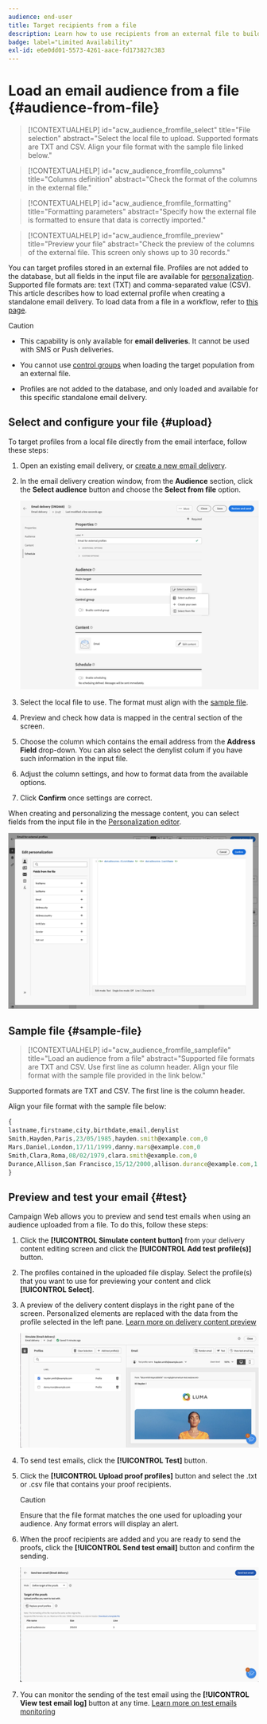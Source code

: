 ```yaml
---
audience: end-user
title: Target recipients from a file
description: Learn how to use recipients from an external file to build your email audience
badge: label="Limited Availability" 
exl-id: e6e0dd01-5573-4261-aace-fd173827c383
---
```

# Load an email audience from a file {#audience-from-file}

>[!CONTEXTUALHELP]
>id="acw_audience_fromfile_select"
>title="File selection"
>abstract="Select the local file to upload. Supported formats are TXT and CSV. Align your file format with the sample file linked below."

>[!CONTEXTUALHELP]
>id="acw_audience_fromfile_columns"
>title="Columns definition"
>abstract="Check the format of the columns in the external file."

>[!CONTEXTUALHELP]
>id="acw_audience_fromfile_formatting"
>title="Formatting parameters"
>abstract="Specify how the external file is formatted to ensure that data is correctly imported."

>[!CONTEXTUALHELP]
>id="acw_audience_fromfile_preview"
>title="Preview your file"
>abstract="Check the preview of the columns of the external file. This screen only shows up to 30 records."

You can target profiles stored in an external file. Profiles are not added to the database, but all fields in the input file are available for [personalization](../personalization/gs-personalization.md). Supported file formats are: text (TXT) and comma-separated value (CSV). This article describes how to load external profile when creating a standalone email delivery. To load data from a file in a workflow, refer to [this page](../workflows/activities/load-file.md).

>[!CAUTION]
>
>* This capability is only available for **email deliveries**. It cannot be used with SMS or Push deliveries.
>
>* You cannot use [control groups](control-group.md) when loading the target population from an external file.
>
>* Profiles are not added to the database, and only loaded and available for this specific standalone email delivery.

## Select and configure your file {#upload}

To target profiles from a local file directly from the email interface, follow these steps:

1. Open an existing email delivery, or [create a new email delivery](../email/create-email.md).
1. In the email delivery creation window, from the **Audience** section, click the **Select audience** button and choose the **Select from file** option.

    ![](assets/select-from-file.png)

1. Select the local file to use. The format must align with the [sample file](#sample-file). 
1. Preview and check how data is mapped in the central section of the screen.
1. Choose the column which contains the email address from the **Address Field** drop-down. You can also select the denylist colum if you have such information in the input file.
1. Adjust the column settings, and how to format data from the available options.
1. Click **Confirm** once settings are correct.

When creating and personalizing the message content, you can select fields from the input file in the [Personalization editor](../personalization/gs-personalization.md).

![](assets/select-external-perso.png)

## Sample file {#sample-file}

>[!CONTEXTUALHELP]
>id="acw_audience_fromfile_samplefile"
>title="Load an audience from a file"
>abstract="Supported file formats are TXT and CSV. Use first line as column header. Align your file format with the sample file provided in the link below."

Supported formats are TXT and CSV. The first line is the column header.

Align your file format with the sample file below:

```javascript
{
lastname,firstname,city,birthdate,email,denylist
Smith,Hayden,Paris,23/05/1985,hayden.smith@example.com,0
Mars,Daniel,London,17/11/1999,danny.mars@example.com,0
Smith,Clara,Roma,08/02/1979,clara.smith@example.com,0
Durance,Allison,San Francisco,15/12/2000,allison.durance@example.com,1
}
```

## Preview and test your email {#test}

Campaign Web allows you to preview and send test emails when using an audience uploaded from a file. To do this, follow these steps:

1. Click the **[!UICONTROL Simulate content button]** from your delivery content editing screen and click the **[!UICONTROL Add test profile(s)]** button. 

1. The profiles contained in the uploaded file display. Select the profile(s) that you want to use for previewing your content and click **[!UICONTROL Select]**.

1. A preview of the delivery content displays in the right pane of the screen. Personalized elements are replaced with the data from the profile selected in the left pane. [Learn more on delivery content preview](../preview-test/preview-content.md) 

    ![](assets/file-upload-preview.png)

1. To send test emails, click the **[!UICONTROL Test]** button.

1. Click the **[!UICONTROL Upload proof profiles]** button and select the .txt or .csv file that contains your proof recipients.

    >[!CAUTION]
    >
    >Ensure that the file format matches the one used for uploading your audience. Any format errors will display an alert.

1. When the proof recipients are added and you are ready to send the proofs, click the **[!UICONTROL Send test email]** button and confirm the sending.

    ![](assets/file-upload-test.png)

1. You can monitor the sending of the test email using the **[!UICONTROL View test email log]** button at any time. [Learn more on test emails monitoring](../preview-test/test-deliveries.md#access-test-deliveries)
